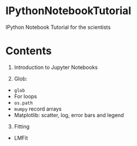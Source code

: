 # IPythonNotebookTutorial
IPython Notebook Tutorial for the scientists

# Contents

1. Introduction to Jupyter Notebooks

2. Glob:
 - `glob`
 - For loops
 - `os.path`
 - `mumpy` record arrays
 - Matplotlib: scatter, log, error bars and legend

3. Fitting
 - LMFit
